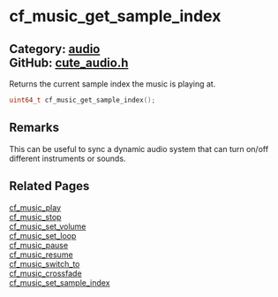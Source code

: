 # cf_music_get_sample_index

Category: [audio](https://github.com/RandyGaul/cute_framework/blob/master/docs/api_reference?id=audio)  
GitHub: [cute_audio.h](https://github.com/RandyGaul/cute_framework/blob/master/include/cute_audio.h)  
---

Returns the current sample index the music is playing at.

```cpp
uint64_t cf_music_get_sample_index();
```

## Remarks

This can be useful to sync a dynamic audio system that can turn on/off different instruments or sounds.

## Related Pages

[cf_music_play](https://github.com/RandyGaul/cute_framework/blob/master/docs/audio/cf_music_play.md)  
[cf_music_stop](https://github.com/RandyGaul/cute_framework/blob/master/docs/audio/cf_music_stop.md)  
[cf_music_set_volume](https://github.com/RandyGaul/cute_framework/blob/master/docs/audio/cf_music_set_volume.md)  
[cf_music_set_loop](https://github.com/RandyGaul/cute_framework/blob/master/docs/audio/cf_music_set_loop.md)  
[cf_music_pause](https://github.com/RandyGaul/cute_framework/blob/master/docs/audio/cf_music_pause.md)  
[cf_music_resume](https://github.com/RandyGaul/cute_framework/blob/master/docs/audio/cf_music_resume.md)  
[cf_music_switch_to](https://github.com/RandyGaul/cute_framework/blob/master/docs/audio/cf_music_switch_to.md)  
[cf_music_crossfade](https://github.com/RandyGaul/cute_framework/blob/master/docs/audio/cf_music_crossfade.md)  
[cf_music_set_sample_index](https://github.com/RandyGaul/cute_framework/blob/master/docs/audio/cf_music_set_sample_index.md)  
